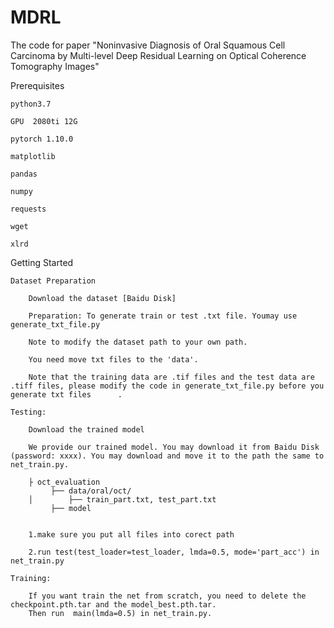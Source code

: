 # MDRL
The code for paper "Noninvasive Diagnosis of Oral Squamous Cell Carcinoma by Multi-level Deep Residual Learning on Optical Coherence Tomography Images"


Prerequisites

	python3.7
	
	GPU  2080ti 12G
	
	pytorch 1.10.0
	
	matplotlib
	
	pandas
	
	numpy
	
	requests
	
	wget
	
	xlrd
	
Getting Started

	Dataset Preparation
	
		Download the dataset [Baidu Disk]
		
		Preparation: To generate train or test .txt file. Youmay use generate_txt_file.py
		
		Note to modify the dataset path to your own path.
		
		You need move txt files to the 'data'.
		
		Note that the training data are .tif files and the test data are .tiff files, please modify the code in generate_txt_file.py before you generate txt files 		.
				
	Testing:
		
		Download the trained model
		
		We provide our trained model. You may download it from Baidu Disk (password: xxxx). You may download and move it to the path the same to 				net_train.py.

		├ oct_evaluation
		     ├── data/oral/oct/
		│        ├── train_part.txt, test_part.txt
		     ├── model
		 

		1.make sure you put all files into corect path     
		
		2.run test(test_loader=test_loader, lmda=0.5, mode='part_acc') in net_train.py

	Training:
	
		If you want train the net from scratch, you need to delete the checkpoint.pth.tar and the model_best.pth.tar.
		Then run  main(lmda=0.5) in net_train.py.

		
